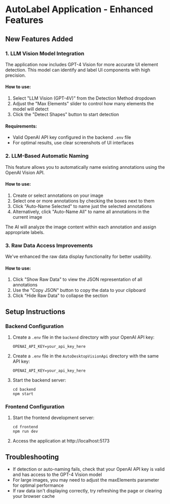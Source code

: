 # AutoLabel Application - Enhanced Features

## New Features Added

### 1. LLM Vision Model Integration
The application now includes GPT-4 Vision for more accurate UI element detection. This model can identify and label UI components with high precision.

#### How to use:
1. Select "LLM Vision (GPT-4V)" from the Detection Method dropdown
2. Adjust the "Max Elements" slider to control how many elements the model will detect
3. Click the "Detect Shapes" button to start detection

#### Requirements:
- Valid OpenAI API key configured in the backend `.env` file
- For optimal results, use clear screenshots of UI interfaces

### 2. LLM-Based Automatic Naming
This feature allows you to automatically name existing annotations using the OpenAI Vision API.

#### How to use:
1. Create or select annotations on your image
2. Select one or more annotations by checking the boxes next to them
3. Click "Auto-Name Selected" to name just the selected annotations
4. Alternatively, click "Auto-Name All" to name all annotations in the current image

The AI will analyze the image content within each annotation and assign appropriate labels.

### 3. Raw Data Access Improvements
We've enhanced the raw data display functionality for better usability.

#### How to use:
1. Click "Show Raw Data" to view the JSON representation of all annotations
2. Use the "Copy JSON" button to copy the data to your clipboard
3. Click "Hide Raw Data" to collapse the section

## Setup Instructions

### Backend Configuration
1. Create a `.env` file in the `backend` directory with your OpenAI API key:
   ```
   OPENAI_API_KEY=your_api_key_here
   ```

2. Create a `.env` file in the `AutoDesktopVisionApi` directory with the same API key:
   ```
   OPENAI_API_KEY=your_api_key_here
   ```

3. Start the backend server:
   ```
   cd backend
   npm start
   ```

### Frontend Configuration
1. Start the frontend development server:
   ```
   cd frontend
   npm run dev
   ```

2. Access the application at http://localhost:5173

## Troubleshooting
- If detection or auto-naming fails, check that your OpenAI API key is valid and has access to the GPT-4 Vision model
- For large images, you may need to adjust the maxElements parameter for optimal performance
- If raw data isn't displaying correctly, try refreshing the page or clearing your browser cache
